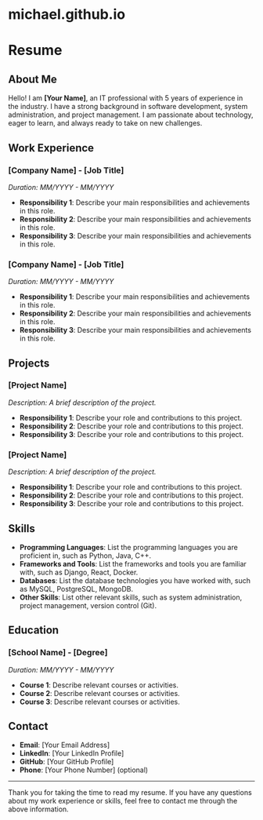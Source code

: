 # michael.github.io

# Resume

## About Me

Hello! I am **[Your Name]**, an IT professional with 5 years of experience in the industry. I have a strong background in software development, system administration, and project management. I am passionate about technology, eager to learn, and always ready to take on new challenges.

## Work Experience

### [Company Name] - [Job Title]
*Duration: MM/YYYY - MM/YYYY*

- **Responsibility 1**: Describe your main responsibilities and achievements in this role.
- **Responsibility 2**: Describe your main responsibilities and achievements in this role.
- **Responsibility 3**: Describe your main responsibilities and achievements in this role.

### [Company Name] - [Job Title]
*Duration: MM/YYYY - MM/YYYY*

- **Responsibility 1**: Describe your main responsibilities and achievements in this role.
- **Responsibility 2**: Describe your main responsibilities and achievements in this role.
- **Responsibility 3**: Describe your main responsibilities and achievements in this role.

## Projects

### [Project Name]
*Description: A brief description of the project.*

- **Responsibility 1**: Describe your role and contributions to this project.
- **Responsibility 2**: Describe your role and contributions to this project.
- **Responsibility 3**: Describe your role and contributions to this project.

### [Project Name]
*Description: A brief description of the project.*

- **Responsibility 1**: Describe your role and contributions to this project.
- **Responsibility 2**: Describe your role and contributions to this project.
- **Responsibility 3**: Describe your role and contributions to this project.

## Skills

- **Programming Languages**: List the programming languages you are proficient in, such as Python, Java, C++.
- **Frameworks and Tools**: List the frameworks and tools you are familiar with, such as Django, React, Docker.
- **Databases**: List the database technologies you have worked with, such as MySQL, PostgreSQL, MongoDB.
- **Other Skills**: List other relevant skills, such as system administration, project management, version control (Git).

## Education

### [School Name] - [Degree]
*Duration: MM/YYYY - MM/YYYY*

- **Course 1**: Describe relevant courses or activities.
- **Course 2**: Describe relevant courses or activities.
- **Course 3**: Describe relevant courses or activities.

## Contact

- **Email**: [Your Email Address]
- **LinkedIn**: [Your LinkedIn Profile]
- **GitHub**: [Your GitHub Profile]
- **Phone**: [Your Phone Number] (optional)

---

Thank you for taking the time to read my resume. If you have any questions about my work experience or skills, feel free to contact me through the above information.